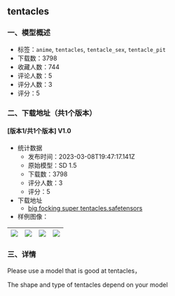 ## tentacles
### 一、模型概述

- 标签：`anime`, `tentacles`, `tentacle_sex`, `tentacle_pit`
- 下载数：3798
- 收藏人数：744
- 评论人数：5
- 评分人数：3
- 评分：5

### 二、下载地址（共1个版本）

#### [版本1/共1个版本] V1.0

- 统计数据
  - 发布时间：2023-03-08T19:47:17.141Z
  - 原始模型：SD 1.5
  - 下载数：3798
  - 评分人数：3
  - 评分：5
- 下载地址
  - [big focking super tentacles.safetensors](https://civitai.com/api/download/models/20265)
- 样例图像：

| <img src="https://image.civitai.com/xG1nkqKTMzGDvpLrqFT7WA/25d35090-5b8e-42c7-dd4b-32e051df3500/width=450/214417.jpeg" /> | <img src="https://image.civitai.com/xG1nkqKTMzGDvpLrqFT7WA/f9752cff-719c-4e2b-1109-71cfd259c300/width=450/214421.jpeg" /> | <img src="https://image.civitai.com/xG1nkqKTMzGDvpLrqFT7WA/d5ac5a6e-10c0-4c18-28fc-53a95e67df00/width=450/214420.jpeg" /> | <img src="https://image.civitai.com/xG1nkqKTMzGDvpLrqFT7WA/187fb143-c89f-4c9c-73f4-d641a2a1b800/width=450/214419.jpeg" /> |
| ---- | ---- | ---- | ---- |


### 三、详情
<p>Please use a model that is good at tentacles，<br /></p><p>The shape and type of tentacles depend on your model</p>